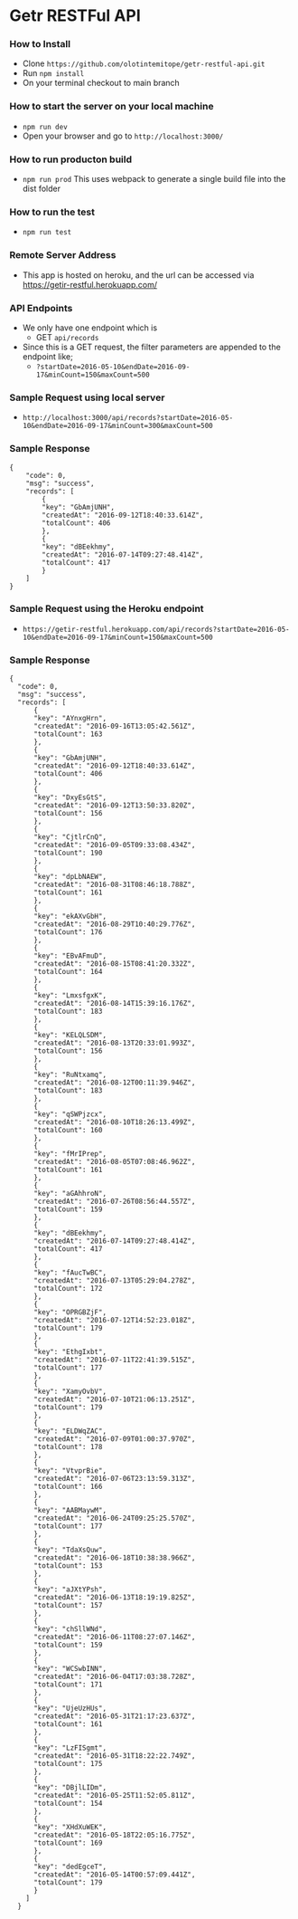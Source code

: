 # Getr RESTFul API

### How to Install
- Clone `https://github.com/olotintemitope/getr-restful-api.git`
- Run `npm install`
- On your terminal checkout to main branch

### How to start the server on your local machine
- `npm run dev`
- Open your browser and go to `http://localhost:3000/`

### How to run producton build
- `npm run prod` This uses webpack to generate a single build file into the dist folder

### How to run the test
- `npm run test`

### Remote Server Address
- This app is hosted on heroku, and the url can be accessed via
https://getir-restful.herokuapp.com/

### API Endpoints
- We only have one endpoint which is
  - GET `api/records`
- Since this is a GET request, the filter parameters are appended to the endpoint like;
  - `?startDate=2016-05-10&endDate=2016-09-17&minCount=150&maxCount=500`
 
### Sample Request using local server
- `http://localhost:3000/api/records?startDate=2016-05-10&endDate=2016-09-17&minCount=300&maxCount=500`

### Sample Response
```
{
    "code": 0,
    "msg": "success",
    "records": [
        {
        "key": "GbAmjUNH",
        "createdAt": "2016-09-12T18:40:33.614Z",
        "totalCount": 406
        },
        {
        "key": "dBEekhmy",
        "createdAt": "2016-07-14T09:27:48.414Z",
        "totalCount": 417
        }
    ]
}
```


### Sample Request using the Heroku endpoint
- `https://getir-restful.herokuapp.com/api/records?startDate=2016-05-10&endDate=2016-09-17&minCount=150&maxCount=500`

### Sample Response
```
{
  "code": 0,
  "msg": "success",
  "records": [
      {
      "key": "AYnxgHrn",
      "createdAt": "2016-09-16T13:05:42.561Z",
      "totalCount": 163
      },
      {
      "key": "GbAmjUNH",
      "createdAt": "2016-09-12T18:40:33.614Z",
      "totalCount": 406
      },
      {
      "key": "DxyEsGtS",
      "createdAt": "2016-09-12T13:50:33.820Z",
      "totalCount": 156
      },
      {
      "key": "CjtlrCnQ",
      "createdAt": "2016-09-05T09:33:08.434Z",
      "totalCount": 190
      },
      {
      "key": "dpLbNAEW",
      "createdAt": "2016-08-31T08:46:18.788Z",
      "totalCount": 161
      },
      {
      "key": "ekAXvGbH",
      "createdAt": "2016-08-29T10:40:29.776Z",
      "totalCount": 176
      },
      {
      "key": "EBvAFmuD",
      "createdAt": "2016-08-15T08:41:20.332Z",
      "totalCount": 164
      },
      {
      "key": "LmxsfgxK",
      "createdAt": "2016-08-14T15:39:16.176Z",
      "totalCount": 183
      },
      {
      "key": "KELQLSDM",
      "createdAt": "2016-08-13T20:33:01.993Z",
      "totalCount": 156
      },
      {
      "key": "RuNtxamq",
      "createdAt": "2016-08-12T00:11:39.946Z",
      "totalCount": 183
      },
      {
      "key": "qSWPjzcx",
      "createdAt": "2016-08-10T18:26:13.499Z",
      "totalCount": 160
      },
      {
      "key": "fMrIPrep",
      "createdAt": "2016-08-05T07:08:46.962Z",
      "totalCount": 161
      },
      {
      "key": "aGAhhroN",
      "createdAt": "2016-07-26T08:56:44.557Z",
      "totalCount": 159
      },
      {
      "key": "dBEekhmy",
      "createdAt": "2016-07-14T09:27:48.414Z",
      "totalCount": 417
      },
      {
      "key": "fAucTwBC",
      "createdAt": "2016-07-13T05:29:04.278Z",
      "totalCount": 172
      },
      {
      "key": "OPRGBZjF",
      "createdAt": "2016-07-12T14:52:23.018Z",
      "totalCount": 179
      },
      {
      "key": "EthgIxbt",
      "createdAt": "2016-07-11T22:41:39.515Z",
      "totalCount": 177
      },
      {
      "key": "XamyOvbV",
      "createdAt": "2016-07-10T21:06:13.251Z",
      "totalCount": 179
      },
      {
      "key": "ELDWqZAC",
      "createdAt": "2016-07-09T01:00:37.970Z",
      "totalCount": 178
      },
      {
      "key": "VtvprBie",
      "createdAt": "2016-07-06T23:13:59.313Z",
      "totalCount": 166
      },
      {
      "key": "AABMaywM",
      "createdAt": "2016-06-24T09:25:25.570Z",
      "totalCount": 177
      },
      {
      "key": "TdaXsQuw",
      "createdAt": "2016-06-18T10:38:38.966Z",
      "totalCount": 153
      },
      {
      "key": "aJXtYPsh",
      "createdAt": "2016-06-13T18:19:19.825Z",
      "totalCount": 157
      },
      {
      "key": "chSllWNd",
      "createdAt": "2016-06-11T08:27:07.146Z",
      "totalCount": 159
      },
      {
      "key": "WCSwbINN",
      "createdAt": "2016-06-04T17:03:38.728Z",
      "totalCount": 171
      },
      {
      "key": "UjeUzHUs",
      "createdAt": "2016-05-31T21:17:23.637Z",
      "totalCount": 161
      },
      {
      "key": "LzFISgmt",
      "createdAt": "2016-05-31T18:22:22.749Z",
      "totalCount": 175
      },
      {
      "key": "DBjlLIDm",
      "createdAt": "2016-05-25T11:52:05.811Z",
      "totalCount": 154
      },
      {
      "key": "XHdXuWEK",
      "createdAt": "2016-05-18T22:05:16.775Z",
      "totalCount": 169
      },
      {
      "key": "dedEgceT",
      "createdAt": "2016-05-14T00:57:09.441Z",
      "totalCount": 179
      }
    ]
  }
```